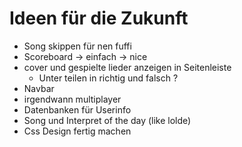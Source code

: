 # Ideen für die Zukunft

- Song skippen für nen fuffi
- Scoreboard -> einfach -> nice 
- cover und gespielte lieder anzeigen in Seitenleiste 
  - Unter teilen in richtig und falsch ?
- Navbar 
- irgendwann multiplayer 
- Datenbanken für Userinfo 
- Song und Interpret of the day (like lolde)
- Css Design fertig machen

